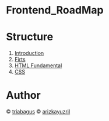 # Frontend_RoadMap

# Structure
1. [Introduction](https://github.com/arizkayusril/Frontend_RoadMap/tree/master/1.Introduction)
2. [Firts](https://github.com/arizkayusril/Frontend_RoadMap/tree/master/2.Firsts)
3. [HTML Fundamental]()
4. [CSS](https://github.com/arizkayusril/Frontend_RoadMap/tree/master/4.CSS)
# Author
&copy; [triabagus](https://github.com/triabagus)
&copy; [arizkayuzril](https://github.com/arizkayusril)

